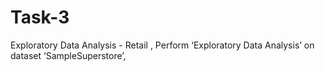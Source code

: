 # Task-3
Exploratory Data Analysis - Retail , Perform ‘Exploratory Data Analysis’ on dataset ‘SampleSuperstore’, 

